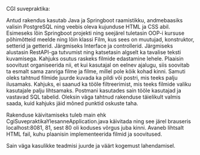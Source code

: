 CGI suvepraktika:

Antud rakendus kasutab Java ja Springboot raamistikku, andmebaasiks valisin PostgreSQL ning veebis oleva kujunduse HTML ja CSS abil.
Esimeseks lõin Springboot projekti ning seejärel tuletasin OOP-i kursuse põhimõtteid meelde ning lõin klassi Film, kus sees on muutujad, konstruktor, setterid ja getterid.
Järgmiseks Interface ja controllerid.
Järgmiseks alustasin RestAPI-ga tutvumist ning katsetasin algselt ka tavalise teksti kuvamisega.
Kahjuks osutus raskeks filmide edastamine lehele. Plaaisin soovitust organiseerida nii, et kui kasutajal on eelnev ajalugu, siis soovitab ta esmalt sama zanriga filme ja filme, millel pole kõik kohad kinni.
Samuti oleks tahtnud filmide juurde kuvada ka pildi või postri, mis teeks palju ilusamaks.
Kahjuks, ei saanud ka tööle filtreerimist, mis teeks filmide valiku kasutajale palju lihtsamaks.
Postmani kasutades sain tööle kasutajad ja vastavad SQL tabelid. 
Oleksin väga tahtnud rakenduse täielikult valmis saada, kuid kahjuks jäid mõned punktid oskuste taha.

Rakenduse käivitamiseks tuleb main ehk CgiSuvepraktikaYlesanneApplication.java käivitada ning see järel brauseris localhost:8081, 81, sest 80 oli koduses võrgus juba kinni.
Avaneb lihtsalt HTML fail, kuhu plaanisin implementeerida filmid ja soovitused.


Sain väga kasulikke teadmisi juurde ja väärt kogemust lahendamisel.







